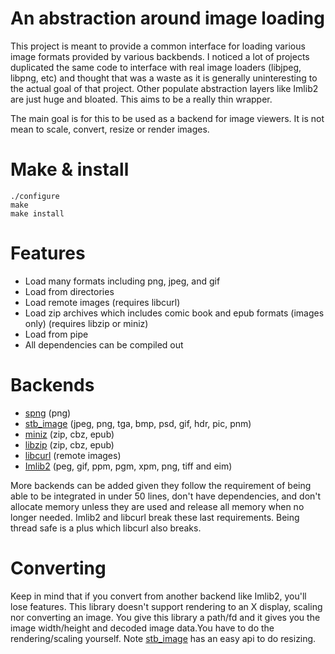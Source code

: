 # An abstraction around image loading

This project is meant to provide a common interface for loading various image formats provided by various backbends. I noticed a lot of projects duplicated the same code to interface with real image loaders (libjpeg, libpng, etc) and thought that was a waste as it is generally uninteresting to the actual goal of that project. Other populate abstraction layers like Imlib2 are just huge and bloated. This aims to be a really thin wrapper.

The main goal is for this to be used as a backend for image viewers. It is not mean to scale, convert, resize or render images.

# Make & install
```
./configure
make
make install
```

# Features
* Load many formats including png, jpeg, and gif
* Load from directories
* Load remote images (requires libcurl)
* Load zip archives which includes comic book and epub formats (images only) (requires libzip or miniz)
* Load from pipe
* All dependencies can be compiled out

# Backends
* [spng](https://libspng.org/) (png)
* [stb_image](https://github.com/nothings/stb/blob/master/stb_image.h) (jpeg, png, tga, bmp, psd, gif, hdr, pic, pnm)
* [miniz](https://github.com/richgel999/miniz) (zip, cbz, epub)
* [libzip](https://libzip.org/) (zip, cbz, epub)
* [libcurl](https://curl.se/) (remote images)
* [Imlib2](https://docs.enlightenment.org/api/imlib2/html/) (peg, gif, ppm, pgm, xpm, png, tiff and eim)

More backends can be added given they follow the requirement of being able to be integrated in under 50 lines, don't have dependencies, and don't allocate memory unless they are used and release all memory when no longer needed. Imlib2 and libcurl break these last requirements. Being thread safe is a plus which libcurl also breaks.

# Converting
Keep in mind that if you convert from another backend like Imlib2, you'll lose features. This library doesn't support rendering to an X display, scaling nor converting an image. You give this library a path/fd and it gives you the image width/height and decoded image data.You have to do the rendering/scaling yourself. Note [stb_image](https://github.com/nothings/stb/blob/master/stb_image.h) has an easy api to do resizing.
